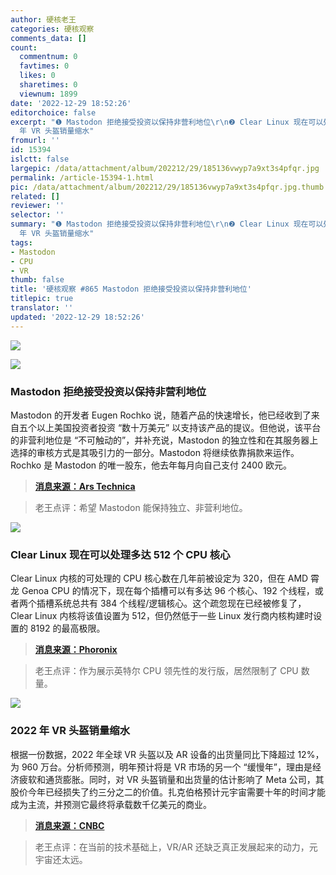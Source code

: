 ```yaml
---
author: 硬核老王
categories: 硬核观察
comments_data: []
count:
  commentnum: 0
  favtimes: 0
  likes: 0
  sharetimes: 0
  viewnum: 1899
date: '2022-12-29 18:52:26'
editorchoice: false
excerpt: "❶ Mastodon 拒绝接受投资以保持非营利地位\r\n❷ Clear Linux 现在可以处理多达 512 个 CPU 核心\r\n❸ 2022
  年 VR 头盔销量缩水"
fromurl: ''
id: 15394
islctt: false
largepic: /data/attachment/album/202212/29/185136vwyp7a9xt3s4pfqr.jpg
permalink: /article-15394-1.html
pic: /data/attachment/album/202212/29/185136vwyp7a9xt3s4pfqr.jpg.thumb.jpg
related: []
reviewer: ''
selector: ''
summary: "❶ Mastodon 拒绝接受投资以保持非营利地位\r\n❷ Clear Linux 现在可以处理多达 512 个 CPU 核心\r\n❸ 2022
  年 VR 头盔销量缩水"
tags:
- Mastodon
- CPU
- VR
thumb: false
title: '硬核观察 #865 Mastodon 拒绝接受投资以保持非营利地位'
titlepic: true
translator: ''
updated: '2022-12-29 18:52:26'
---
```


![](/data/attachment/album/202212/29/185136vwyp7a9xt3s4pfqr.jpg)


![](/data/attachment/album/202212/29/185146gv7v8qw443cso7dv.jpg)


### Mastodon 拒绝接受投资以保持非营利地位


Mastodon 的开发者 Eugen Rochko 说，随着产品的快速增长，他已经收到了来自五个以上美国投资者投资 “数十万美元” 以支持该产品的提议。但他说，该平台的非营利地位是 “不可触动的”，并补充说，Mastodon 的独立性和在其服务器上选择的审核方式是其吸引力的一部分。Mastodon 将继续依靠捐款来运作。Rochko 是 Mastodon 的唯一股东，他去年每月向自己支付 2400 欧元。



> 
> **[消息来源：Ars Technica](https://arstechnica.com/tech-policy/2022/12/twitter-rival-mastodon-rejects-funding-to-preserve-nonprofit-status/)**
> 
> 
> 



> 
> 老王点评：希望 Mastodon 能保持独立、非营利地位。
> 
> 
> 


![](/data/attachment/album/202212/29/185159frnn6bxoffro939x.jpg)


### Clear Linux 现在可以处理多达 512 个 CPU 核心


Clear Linux 内核的可处理的 CPU 核心数在几年前被设定为 320，但在 AMD 霄龙 Genoa CPU 的情况下，现在每个插槽可以有多达 96 个核心、192 个线程，或者两个插槽系统总共有 384 个线程/逻辑核心。这个疏忽现在已经被修复了，Clear Linux 内核将该值设置为 512，但仍然低于一些 Linux 发行商内核构建时设置的 8192 的最高极限。



> 
> **[消息来源：Phoronix](https://www.phoronix.com/news/Clear-Linux-512-NR_CPUS)**
> 
> 
> 



> 
> 老王点评：作为展示英特尔 CPU 领先性的发行版，居然限制了 CPU 数量。
> 
> 
> 


![](/data/attachment/album/202212/29/185215el6qp9l6lpj1ym9t.jpg)


### 2022 年 VR 头盔销量缩水


根据一份数据，2022 年全球 VR 头盔以及 AR 设备的出货量同比下降超过 12%，为 960 万台。分析师预测，明年预计将是 VR 市场的另一个 “缓慢年”，理由是经济疲软和通货膨胀。同时，对 VR 头盔销量和出货量的估计影响了 Meta 公司，其股价今年已经损失了约三分之二的价值。扎克伯格预计元宇宙需要十年的时间才能成为主流，并预测它最终将承载数千亿美元的商业。



> 
> **[消息来源：CNBC](https://www.cnbc.com/2022/12/28/metaverse-off-to-ominous-start-after-vr-headset-sales-shrank-in-2022.html)**
> 
> 
> 



> 
> 老王点评：在当前的技术基础上，VR/AR 还缺乏真正发展起来的动力，元宇宙还太远。
> 
> 
>